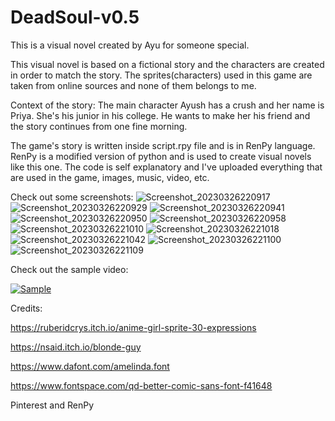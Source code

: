 # DeadSoul-v0.5
This is a visual novel created by Ayu for someone special.

This visual novel is based on a fictional story and the characters are created in order to match the story. The sprites(characters) used in this game are taken from online sources and none of them belongs to me.

Context of the story:
The main character Ayush has a crush and her name is Priya. She's his junior in his college. He wants to make her his friend and the story continues from one fine morning.

The game's story is written inside script.rpy file and is in RenPy language. RenPy is a modified version of python and is used to create visual novels like this one.
The code is self explanatory and I've uploaded everything that are used in the game, images, music, video, etc.

Check out some screenshots:
![Screenshot_20230326220917](https://user-images.githubusercontent.com/119154806/227793141-04e1c294-1915-40a5-b507-2587338d6598.png)
![Screenshot_20230326220929](https://user-images.githubusercontent.com/119154806/227793144-93247901-192b-4a63-9d31-54d638aea0b0.png)
![Screenshot_20230326220941](https://user-images.githubusercontent.com/119154806/227793148-a0a916bb-e0c0-438b-8488-1c2c1fd4e300.png)
![Screenshot_20230326220950](https://user-images.githubusercontent.com/119154806/227793153-df501681-4122-4493-acba-72a4a041647c.png)
![Screenshot_20230326220958](https://user-images.githubusercontent.com/119154806/227793183-5546ed1d-fa65-4340-87e3-c71d2e66350d.png)
![Screenshot_20230326221010](https://user-images.githubusercontent.com/119154806/227793190-8cd5f681-0fb1-4b37-bdfb-a73499713be1.png)
![Screenshot_20230326221018](https://user-images.githubusercontent.com/119154806/227793197-0b5da5f1-e876-45af-8b7c-b8553d60840a.png)
![Screenshot_20230326221042](https://user-images.githubusercontent.com/119154806/227793200-f693e6a6-77e1-4c88-b72a-91ddca25a035.png)
![Screenshot_20230326221100](https://user-images.githubusercontent.com/119154806/227793205-d0f3a8cc-6283-4b5a-829d-73c32b251867.png)
![Screenshot_20230326221109](https://user-images.githubusercontent.com/119154806/227793211-c9c21abf-baf1-4348-b0c7-462ffa64bad2.png)

Check out the sample video:

[![Sample](https://user-images.githubusercontent.com/119154806/218260002-71dae93d-51ed-40db-9b00-dba0364451df.png)](https://youtu.be/EAWY6e_GMes "DeadSoul v0.5 - A visual novel game")

Credits:

https://ruberidcrys.itch.io/anime-girl-sprite-30-expressions

https://nsaid.itch.io/blonde-guy

https://www.dafont.com/amelinda.font

https://www.fontspace.com/qd-better-comic-sans-font-f41648

Pinterest and RenPy
